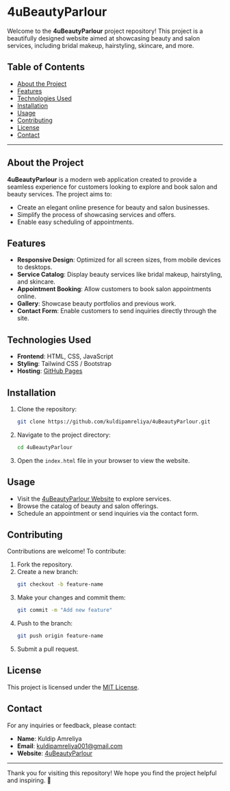 # 4uBeautyParlour

Welcome to the **4uBeautyParlour** project repository! This project is a beautifully designed website aimed at showcasing beauty and salon services, including bridal makeup, hairstyling, skincare, and more.

## Table of Contents

- [About the Project](#about-the-project)
- [Features](#features)
- [Technologies Used](#technologies-used)
- [Installation](#installation)
- [Usage](#usage)
- [Contributing](#contributing)
- [License](#license)
- [Contact](#contact)

---

## About the Project

**4uBeautyParlour** is a modern web application created to provide a seamless experience for customers looking to explore and book salon and beauty services. The project aims to:

- Create an elegant online presence for beauty and salon businesses.
- Simplify the process of showcasing services and offers.
- Enable easy scheduling of appointments.

## Features

- **Responsive Design**: Optimized for all screen sizes, from mobile devices to desktops.
- **Service Catalog**: Display beauty services like bridal makeup, hairstyling, and skincare.
- **Appointment Booking**: Allow customers to book salon appointments online.
- **Gallery**: Showcase beauty portfolios and previous work.
- **Contact Form**: Enable customers to send inquiries directly through the site.

## Technologies Used

- **Frontend**: HTML, CSS, JavaScript
- **Styling**: Tailwind CSS / Bootstrap
- **Hosting**: [GitHub Pages](https://pages.github.com/)

## Installation

1. Clone the repository:
   ```bash
   git clone https://github.com/kuldipamreliya/4uBeautyParlour.git
   ```

2. Navigate to the project directory:
   ```bash
   cd 4uBeautyParlour
   ```

3. Open the `index.html` file in your browser to view the website.

## Usage

- Visit the [4uBeautyParlour Website](https://kuldipamreliya.github.io/4uBeautyParlour/) to explore services.
- Browse the catalog of beauty and salon offerings.
- Schedule an appointment or send inquiries via the contact form.

## Contributing

Contributions are welcome! To contribute:

1. Fork the repository.
2. Create a new branch:
   ```bash
   git checkout -b feature-name
   ```
3. Make your changes and commit them:
   ```bash
   git commit -m "Add new feature"
   ```
4. Push to the branch:
   ```bash
   git push origin feature-name
   ```
5. Submit a pull request.

## License

This project is licensed under the [MIT License](LICENSE).

## Contact

For any inquiries or feedback, please contact:

- **Name**: Kuldip Amreliya
- **Email**: kuldipamreliya001@gmail.com
- **Website**: [4uBeautyParlour](https://kuldipamreliya.github.io/4uBeautyParlour/)

---

Thank you for visiting this repository! We hope you find the project helpful and inspiring. 🌟
